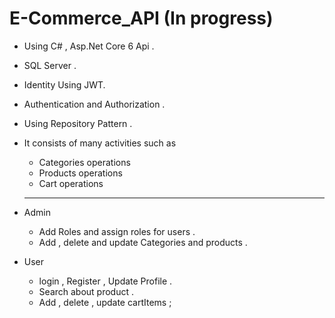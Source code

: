 # E-Commerce_API (In progress)
- Using C# , Asp.Net Core 6 Api .
- SQL Server .
- Identity Using JWT.
- Authentication and Authorization .
- Using Repository Pattern .
- It consists of many activities  such as
   - Categories operations
   - Products operations
   - Cart operations
  ---------------------------
- Admin 
  - Add Roles and assign roles for users .
  - Add , delete and update Categories and products .
  
- User
  - login , Register , Update Profile .
  - Search about product .
  - Add , delete , update cartItems ;
  
